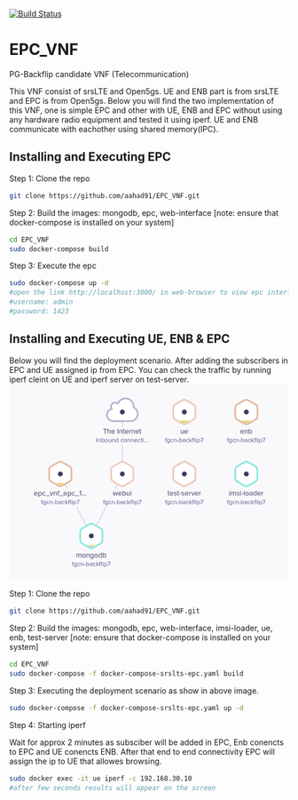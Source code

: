 [![Build Status](https://travis-ci.com/aahad91/EPC_VNF.svg?branch=master)](https://travis-ci.com/aahad91/EPC_VNF)
# EPC_VNF
PG-Backflip candidate VNF (Telecommunication)

This VNF consist of srsLTE and Open5gs. UE and ENB part is from srsLTE and EPC is from Open5gs. Below you will find the two implementation of this VNF, one is simple EPC and other with UE, ENB and EPC without using any hardware radio equipment and tested it using iperf. UE and ENB communicate with eachother using shared memory(IPC).
## Installing and Executing EPC
Step 1: Clone the repo
```bash
git clone https://github.com/aahad91/EPC_VNF.git
```
Step 2: Build the images: mongodb, epc, web-interface [note: ensure that docker-compose is installed on your system]
```bash
cd EPC_VNF
sudo docker-compose build
```
Step 3: Execute the epc
```bash
sudo docker-compose up -d
#open the link http://localhost:3000/ in web-browser to view epc interface to add subscribers
#username: admin
#password: 1423
```
## Installing and Executing UE, ENB & EPC
Below you will find the deployment scenario. After adding the subscribers in EPC and UE assigned ip from EPC. You can check the traffic by running iperf cleint on UE and iperf server on test-server.
![deployment scenario](/images/epc.png)

Step 1: Clone the repo
```bash
git clone https://github.com/aahad91/EPC_VNF.git
```

Step 2: Build the images: mongodb, epc, web-interface, imsi-loader, ue, enb, test-server [note: ensure that docker-compose is installed on your system]
```bash
cd EPC_VNF
sudo docker-compose -f docker-compose-srslts-epc.yaml build
```

Step 3: Executing the deployment scenario as show in above image.
```bash
sudo docker-compose -f docker-compose-srslts-epc.yaml up -d 
```
Step 4: Starting iperf

Wait for approx 2 minutes as subsciber will be added in EPC, Enb conencts to EPC and UE conencts ENB. After that end to end connectivity EPC will assign the ip to UE that allowes browsing.
```bash
sudo docker exec -it ue iperf -c 192.168.30.10
#after few seconds results will appear on the screen
```
